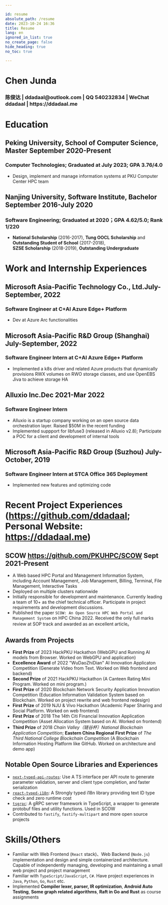 ```yaml
---

id: resume
absolute_path: /resume
date: 2023-10-24 16:36
title: Resume
lang: en
ignored_in_list: true
no_create_page: false
hide_heading: true
no_toc: true

---
```


<h1 class="name">
Chen Junda
</h1>

<h3 class="contact">陈俊达 | ddadaal@outlook.com | QQ 540232834 | WeChat ddadaal | https://ddadaal.me

</h3>

# Education

## <span class="highlight">Peking University, School of Computer Science, Master</span> <span class="right">September 2020-Present</span>

### Computer Technologies; Graduated at July 2023; GPA 3.76/4.0

- Design, implement and manage information systems at PKU Computer Center HPC team

## <span class="highlight">Nanjing University, Software Institute, Bachelor</span> <span class="right">September 2016-July 2020</span>

### Software Engineering; Graduated at 2020；GPA 4.62/5.0; Rank 1/220
- **National Scholarship** (2016-2017), **Tung OOCL Scholarship** and **Outstanding Student of School** (2017-2018), <span style="display: inline-block">**SZSE Scholarship** (2018-2019)</span>, **Outstanding Undergraduate**

# Work and Internship Experiences

## <span class="highlight">Microsoft Asia-Pacific Technology Co., Ltd.</span><span class="right">July-September, 2022</span>
### Software Engineer at C+AI Azure Edge+ Platform

- Dev at Azure Arc functionalities

## <span class="highlight">Microsoft Asia-Pacific R&D Group (Shanghai) </span><span class="right">July-September, 2022</span>
### Software Engineer Intern at C+AI Azure Edge+ Platform

- Implemented a k8s driver and related Azure products that dynamically provisions RWX volumes on RWO storage classes, and use OpenEBS Jiva to achieve storage HA

## <span class="highlight">Alluxio Inc.</span><span class="right">Dec 2021-Mar 2022</span>
### Software Engineer Intern

- Alluxio is a startup company working on an open source data orchestration layer. Raised $50M in the recent funding
- Implemented suppport for libfuse3 (released in Alluxio v2.8); Participate a POC for a client and development of internal tools

## <span class="highlight">Microsoft Asia-Pacific R&D Group (Suzhou) </span><span class="right">July-October, 2019</span>
### Software Engineer Intern at STCA Office 365 Deployment

- Implemented new features and optimizing code

# Recent Project Experiences (https://github.com/ddadaal; Personal Website: https://ddadaal.me)

## **SCOW** https://github.com/PKUHPC/SCOW <span class="right">Sept 2021-Present</span>

- A Web based HPC Portal and Management Information System, including Account Management, Job Management, Billing, Terminal, File Management, Interactive Tasks
- Deployed on multiple clusters nationwide
- Initially responsible for development and maintenance. Currently leading a team of 10+ as the chief technical officer. Participate in project requirements and development discussions.
- Published the paper `SCOW: An Open Source HPC Web Portal and Management System` on HPC China 2022. Received the only full marks review at SOP track and awarded as an excellent article。

## Awards from Projects

- **First Prize** of 2023 HackPKU Hackathon (WebGPU and Running AI models from Browser. Worked on WebGPU and application)
- **Excellence Award** of 2022 "WuDaoZhiDian" AI Innovation Applicaton Competition (Generate Video from Text. Worked on Web frontend and backend)
- **Second Prize** of 2021 HackPKU Hackathon (A Canteen Rating Mini Program. Worked on mini program.)
- **First Prize** of 2020 Blockchain Network Security Application Innovation Competition  (Education Information Validation System based on Blockchain. Worked on project rewrite and web frontend redesign)
- **First Prize** of 2019 NJU & Vivo Hackathon (Academic Paper Sharing and Social Platform. Worked on web frontend)
- **First Prize** of 2018 The 14th Citi Financial Innovation Application Competition (Asset Allocation System based on AI. Worked on frontend)
- **Third Prize** of 2018 *Chain Valley（链谷杯）National Blockchain Application Competition*; **Eastern China Regional First Prize** of *The Third National College Blockchain Competition* (A Blockchain Information Hosting Platform like GitHub. Worked on architecture and demo app)

## Notable Open Source Libraries and Experiences

- [`next-typed-api-routes`](https://github.com/ddadaal/next-typed-api-routes): Use A TS interface per API route to generate parameter validation, server and client type completion, and faster serialization
- [`react-typed-i18n`](https://github.com/ddadaal/react-typed-i18n): A Strongly typed i18n library providing text ID type check and zero runtime cost
- [`tsgrpc`](https://github.com/ddadaal/tsgrpc): A gRPC server framework in TypeScript, a wrapper to generate protobuf files and utility functions. Used in SCOW
- Contributed to `fastify`, `fastify-multipart` and more open source projects

# Skills/Others

- Familiar with Web Frontend (`React` stack)、Web Backend (`Node.js`) implementation and design and simple containerized architecture. Capable of independently managing, developing and maintaining a small web project and project management
- Familiar with `TypeScript/JavaScript`, `C#`. Have project experiences in `Java`, `Python`, `Go`, `Rust` etc.
- Implemented **Compiler lexer, parser, IR optimization**, **Android Auto Testing**, **Some graph related algorithms**, **Raft in Go and Rust** as course assignments
